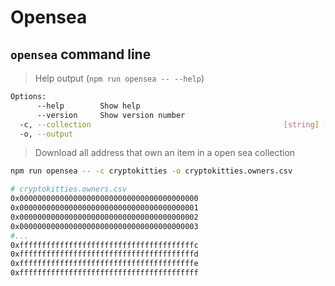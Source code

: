 # Opensea

## `opensea` command line

> Help output (`npm run opensea -- --help`)

```bash
Options:
      --help        Show help                                          [boolean]
      --version     Show version number                                [boolean]
  -c, --collection                                           [string] [required]
  -o, --output                                                          [string]
```

> Download all address that own an item in a open sea collection

```bash
npm run opensea -- -c cryptokitties -o cryptokitties.owners.csv
```

```bash
# cryptokitties.owners.csv
0x0000000000000000000000000000000000000000
0x0000000000000000000000000000000000000001
0x0000000000000000000000000000000000000002
0x0000000000000000000000000000000000000003
#...
0xfffffffffffffffffffffffffffffffffffffffc
0xfffffffffffffffffffffffffffffffffffffffd
0xfffffffffffffffffffffffffffffffffffffffe
0xffffffffffffffffffffffffffffffffffffffff
```
